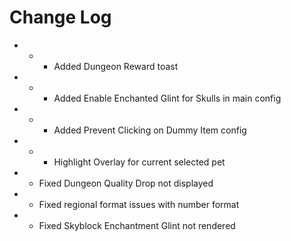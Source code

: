 # Change Log

* * + Added Dungeon Reward toast
* * + Added Enable Enchanted Glint for Skulls in main config
* * + Added Prevent Clicking on Dummy Item config
* * + Highlight Overlay for current selected pet
* * Fixed Dungeon Quality Drop not displayed
* * Fixed regional format issues with number format
* * Fixed Skyblock Enchantment Glint not rendered